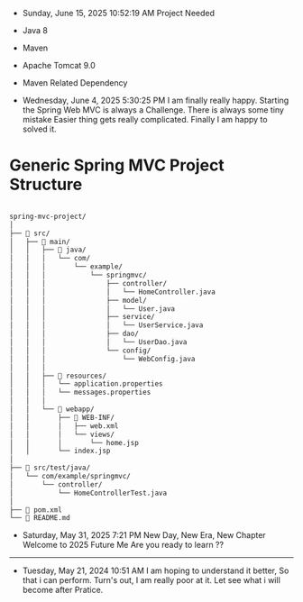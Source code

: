 - Sunday, June 15, 2025 10:52:19 AM
Project Needed
- Java 8
- Maven
- Apache Tomcat 9.0
- Maven Related Dependency




- Wednesday, June 4, 2025 5:30:25 PM
I am finally really happy.
Starting the Spring Web MVC is always a Challenge.
There is always some tiny mistake
Easier thing gets really complicated.
Finally I am happy to solved it.


# Generic Spring MVC Project Structure


```md

spring-mvc-project/
│
├── 📁 src/
│   ├── 📁 main/
│   │   ├── 📁 java/
│   │   │   └── com/
│   │   │       └── example/
│   │   │           └── springmvc/
│   │   │               ├── controller/
│   │   │               │   └── HomeController.java
│   │   │               ├── model/
│   │   │               │   └── User.java
│   │   │               ├── service/
│   │   │               │   └── UserService.java
│   │   │               ├── dao/
│   │   │               │   └── UserDao.java
│   │   │               └── config/
│   │   │                   └── WebConfig.java
│   │   │
│   │   ├── 📁 resources/
│   │   │   └── application.properties
│   │   │   └── messages.properties
│   │   │
│   │   └── 📁 webapp/
│   │       ├── 📁 WEB-INF/
│   │       │   ├── web.xml
│   │       │   └── views/
│   │       │       └── home.jsp
│   │       └── index.jsp
│
├── 📁 src/test/java/
│   └── com/example/springmvc/
│       └── controller/
│           └── HomeControllerTest.java
│
├── 📄 pom.xml
└── 📄 README.md

```










- Saturday, May 31, 2025 7:21 PM
New Day, New Era, New Chapter
Welcome to 2025
Future Me
Are you ready to learn ??


---

- Tuesday, May 21, 2024 10:51 AM
I am hoping to understand it better, So that i can perform.
Turn's out, I am really poor at it.
Let see what i will become after Pratice.